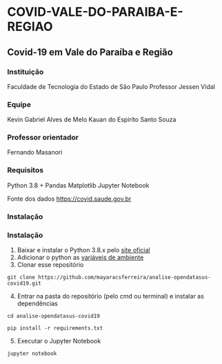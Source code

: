 # COVID-VALE-DO-PARAIBA-E-REGIAO
## Covid-19 em Vale do Paraíba e Região

### Instituição
Faculdade de Tecnologia do Estado de São Paulo Professor Jessen Vidal

### Equipe
Kevin Gabriel Alves de Melo
Kauan do Espiríto Santo Souza

### Professor orientador
Fernando Masanori

### Requisitos
Python 3.8 +
Pandas
Matplotlib
Jupyter Notebook

Fonte dos dados
https://covid.saude.gov.br

### Instalação
### Instalação
1. Baixar e instalar o Python 3.8.x pelo [site oficial](https://www.python.org/downloads/)
2. Adicionar o python as [variáveis de ambiente](https://datatofish.com/add-python-to-windows-path/)
3. Clonar esse repositório 
```
git clone https://github.com/mayaracsferreira/analise-opendatasus-covid19.git
```
4. Entrar na pasta do repositório (pelo cmd ou terminal) e instalar as dependências
```
cd analise-opendatasus-covid19
```

```
pip install -r requirements.txt
```
5. Executar o Jupyter Notebook
```
jupyter notebook
```
